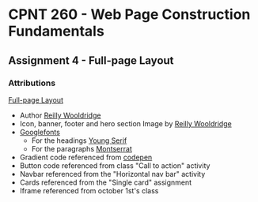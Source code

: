# CPNT 260 - Web Page Construction Fundamentals

## Assignment 4 - Full-page Layout

### Attributions
[Full-page Layout]([https://hazyink.github.io/cpnt260-a2/](https://hazyink.github.io/cpnt260-a4/))
  - Author [Reilly Wooldridge](https://github.com/HazyInk)
  - Icon, banner, footer and hero section Image by [Reilly Wooldridge](https://github.com/HazyInk)
  - [Googlefonts](https://fonts.google.com/)
      - For the headings [Young Serif](https://fonts.google.com/specimen/Young+Serif)
      - For the paragraphs [Montserrat](https://fonts.google.com/specimen/Montserrat)
  - Gradient code referenced from [codepen](https://codepen.io/)
  - Button code referenced from class "Call to action" activity
  - Navbar referenced from the "Horizontal nav bar" activity
  - Cards referenced from the "Single card" assignment
  - Iframe referenced from october 1st's class
